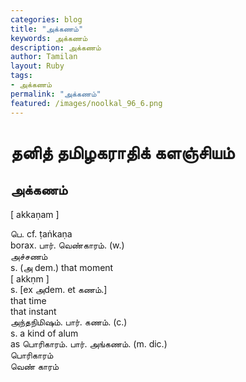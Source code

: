 ```yaml
---  
categories: blog  
title: "அக்கணம்"
keywords: அக்கணம்  
description: அக்கணம்
author: Tamilan  
layout: Ruby  
tags:     
- அக்கணம்
permalink: "அக்கணம்"  
featured: /images/noolkal_96_6.png  
--- 
```

# தனித் தமிழகராதிக் களஞ்சியம்
## அக்கணம்

[ akkaṇam ]  
  
பெ. cf. ṭaṅkaṇa  
borax. பார். வெண்காரம். (w.)  
அச்சணம்  
s. (அ dem.) that moment  
[ akkṇm ]  
s. [ex அdem. et கணம்.]  
that time  
that instant  
அந்தநிமிஷம். பார். கணம். (c.)  
s. a kind of alum  
as பொரிகாரம். பார். அங்கணம். (m. dic.)  
பொரிகாரம்  
வெண் காரம்